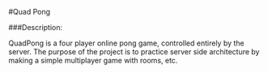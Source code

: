 #Quad Pong

###Description:

QuadPong is a four player online pong game, controlled entirely by the server.  The purpose of the project is to practice server side architecture
by making a simple multiplayer game with rooms, etc.
